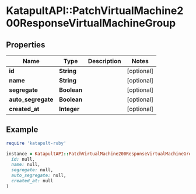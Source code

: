 # KatapultAPI::PatchVirtualMachine200ResponseVirtualMachineGroup

## Properties

| Name | Type | Description | Notes |
| ---- | ---- | ----------- | ----- |
| **id** | **String** |  | [optional] |
| **name** | **String** |  | [optional] |
| **segregate** | **Boolean** |  | [optional] |
| **auto_segregate** | **Boolean** |  | [optional] |
| **created_at** | **Integer** |  | [optional] |

## Example

```ruby
require 'katapult-ruby'

instance = KatapultAPI::PatchVirtualMachine200ResponseVirtualMachineGroup.new(
  id: null,
  name: null,
  segregate: null,
  auto_segregate: null,
  created_at: null
)
```

